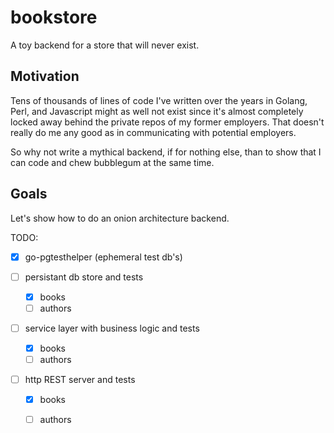 # bookstore
A toy backend for a store that will never exist.

<a name="Motivation"></a>

## Motivation
Tens of thousands of lines of code I've written over the years in Golang, Perl, and Javascript might as well not exist since it's almost completely locked away behind the private repos of my former employers. That doesn't really do me any good as in communicating with potential employers.

So why not write a mythical backend, if for nothing else, than to show that I can code and chew bubblegum at the same time.

## Goals
Let's show how to do an onion architecture backend.

TODO:

- [x] go-pgtesthelper (ephemeral test db's)

- [ ] persistant db store and tests
  - [x] books
  - [ ] authors
- [ ] service layer with business logic and tests
  - [x] books
  - [ ] authors
- [ ] http REST server and tests
  - [x] books
  - [ ] authors

